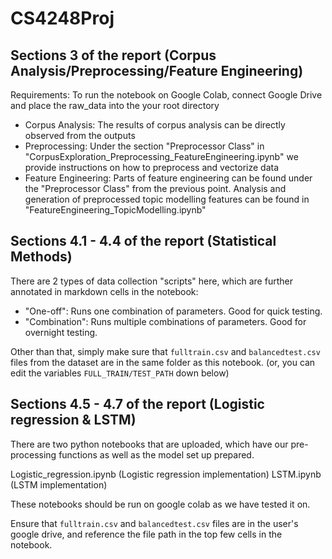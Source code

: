 # CS4248Proj

## Sections 3 of the report (Corpus Analysis/Preprocessing/Feature Engineering)
Requirements: To run the notebook on Google Colab, connect Google Drive and place the raw_data into the your root directory
- Corpus Analysis: The results of corpus analysis can be directly observed from the outputs
- Preprocessing: Under the section "Preprocessor Class" in "CorpusExploration_Preprocessing_FeatureEngineering.ipynb" we provide instructions on how to preprocess and vectorize data
- Feature Engineering: Parts of feature engineering can be found under the "Preprocessor Class" from the previous point. Analysis and generation of preprocessed topic modelling features can be found in "FeatureEngineering_TopicModelling.ipynb"

## Sections 4.1 - 4.4 of the report (Statistical Methods)

There are 2 types of data collection "scripts" here, which are further annotated in markdown cells in the notebook:
- "One-off": Runs one combination of parameters. Good for quick testing.
- "Combination": Runs multiple combinations of parameters. Good for overnight testing.

Other than that, simply make sure that `fulltrain.csv` and `balancedtest.csv` files from the dataset are in the same folder as this notebook. (or, you can edit the variables `FULL_TRAIN/TEST_PATH` down below)

## Sections 4.5 - 4.7 of the report (Logistic regression & LSTM)

There are two python notebooks that are uploaded, which have our pre-processing functions as well as the model set up prepared. 

Logistic_regression.ipynb (Logistic regression implementation)
LSTM.ipynb (LSTM implementation)

These notebooks should be run on google colab as we have tested it on.

Ensure that `fulltrain.csv` and `balancedtest.csv` files are in the user's google drive, and reference the file path in the top few cells in the notebook.




